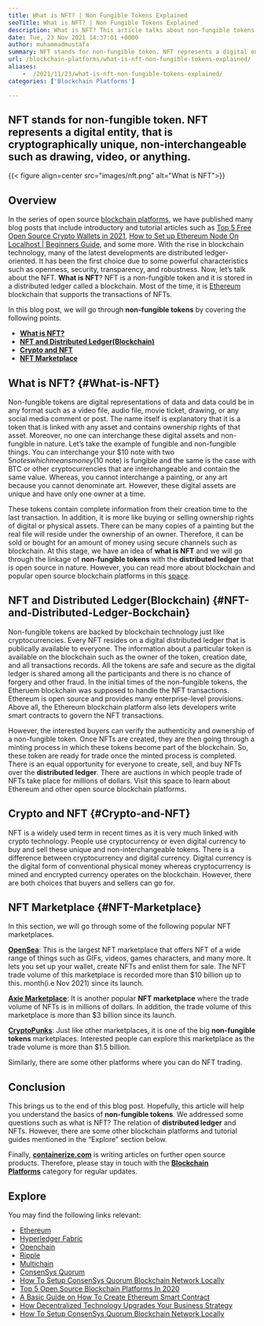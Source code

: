 ```yaml
---
title: What is NFT? | Non Fungible Tokens Explained
seoTitle: What is NFT? | Non Fungible Tokens Explained
description: What is NFT? This article talks about non-fungible tokens. An NFT is a unique unit of digital data stored in a distributed ledger with complete metadata.
date: Tue, 23 Nov 2021 14:37:01 +0000
author: muhammadmustafa
summary: NFT stands for non-fungible token. NFT represents a digital entity, that is cryptographically unique, non-interchangeable such as drawing, video, or anything.
url: /blockchain-platforms/what-is-nft-non-fungible-tokens-explained/
aliases: 
    -  /2021/11/23/what-is-nft-non-fungible-tokens-explained/
categories: ['Blockchain Platforms']

---
```

## NFT stands for non-fungible token. NFT represents a digital entity, that is cryptographically unique, non-interchangeable such as drawing, video, or anything.

{{< figure align=center src="images/nft.png" alt="What is NFT">}}  

## Overview

In the series of open source [blockchain platforms][1], we have published many blog posts that include introductory and tutorial articles such as [Top 5 Free Open Source Crypto Wallets in 2021][2], [How to Set up Ethereum Node On Localhost | Beginners Guide][3], and some more. With the rise in blockchain technology, many of the latest developments are distributed ledger-oriented. It has been the first choice due to some powerful characteristics such as openness, security, transparency, and robustness. Now, let’s talk about the NFT. **What is NFT**? NFT is a non-fungible token and it is stored in a distributed ledger called a blockchain. Most of the time, it is [Ethereum][1] blockchain that supports the transactions of NFTs.

In this blog post, we will go through **non-fungible tokens** by covering the following points. 

  * **[What is NFT?][4]**
  * **[NFT and Distributed Ledger(Blockchain)][5]** 
  * **[Crypto and NFT][6]**
  * **[NFT Marketplace][7]**

## What is NFT? {#What-is-NFT}

Non-fungible tokens are digital representations of data and data could be in any format such as a video file, audio file, movie ticket, drawing, or any social media comment or post. The name itself is explanatory that it is a token that is linked with any asset and contains ownership rights of that asset. Moreover, no one can interchange these digital assets and non-fungible in nature. Let’s take the example of fungible and non-fungible things. You can interchange your $10 note with two $5 notes which means money($10 note) is fungible and the same is the case with BTC or other cryptocurrencies that are interchangeable and contain the same value. Whereas, you cannot interchange a painting, or any art because you cannot denominate art. However, these digital assets are unique and have only one owner at a time.

These tokens contain complete information from their creation time to the last transaction. In addition, it is more like buying or selling ownership rights of digital or physical assets. There can be many copies of a painting but the real file will reside under the ownership of an owner. Therefore, it can be sold or bought for an amount of money using secure channels such as blockchain. At this stage, we have an idea of **what is NFT** and we will go through the linkage of **non-fungible tokens** with the **distributed ledger** that is open source in nature. However, you can read more about blockchain and popular open source blockchain platforms in this [space][8].

## NFT and Distributed Ledger(Blockchain) {#NFT-and-Distributed-Ledger-Bockchain}

Non-fungible tokens are backed by blockchain technology just like cryptocurrencies. Every NFT resides on a digital distributed ledger that is publically available to everyone. The information about a particular token is available on the blockchain such as the owner of the token, creation date, and all transactions records. All the tokens are safe and secure as the digital ledger is shared among all the participants and there is no chance of forgery and other fraud. In the initial times of the non-fungible tokens, the Etheruem blockchain was supposed to handle the NFT transactions. Ethereum is open source and provides many enterprise-level provisions. Above all, the Ethereum blockchain platform also lets developers write smart contracts to govern the NFT transactions.

However, the interested buyers can verify the authenticity and ownership of a non-fungible token. Once NFTs are created, they are then going through a minting process in which these tokens become part of the blockchain. So, these token are ready for trade once the minted process is completed. There is an equal opportunity for everyone to create, sell, and buy NFTs over the **distributed ledger**. There are auctions in which people trade of NFTs take place for millions of dollars. Visit this space to learn about Ethereum and other open source blockchain platforms.

## Crypto and NFT {#Crypto-and-NFT}

NFT is a widely used term in recent times as it is very much linked with crypto technology. People use cryptocurrency or even digital currency to buy and sell these unique and non-interchangeable tokens. There is a difference between cryptocurrency and digital currency. Digital currency is the digital form of conventional physical money whereas cryptocurrency is mined and encrypted currency operates on the blockchain. However, there are both choices that buyers and sellers can go for.

## NFT Marketplace {#NFT-Marketplace}

In this section, we will go through some of the following popular NFT marketplaces.

**[OpenSea][9]**: This is the largest NFT marketplace that offers NFT of a wide range of things such as GIFs, videos, games characters, and many more. It lets you set up your wallet, create NFTs and enlist them for sale. The NFT trade volume of this marketplace is recorded more than $10 billion up to this. month(i.e Nov 2021) since its launch.

[**Axie Marketplace**][10]: It is another popular **NFT marketplace** where the trade volume of NFTs is in millions of dollars. In addition, the trade volume of this marketplace is more than $3 billion since its launch.

[**CryptoPunks**][11]: Just like other marketplaces, it is one of the big **non-fungible tokens** marketplaces. Interested people can explore this marketplace as the trade volume is more than $1.5 billion.

Similarly, there are some other platforms where you can do NFT trading. 

## Conclusion 

This brings us to the end of this blog post. Hopefully, this article will help you understand the basics of **non-fungible tokens**. We addressed some questions such as what is NFT? The relation of **distributed ledger** and NFTs. However, there are some other blockchain platforms and tutorial guides mentioned in the “Explore” section below.

Finally, [**containerize.com**][12] is writing articles on further open source products. Therefore, please stay in touch with the [**Blockchain Platforms**][1] category for regular updates.

## Explore

You may find the following links relevant:

  * [Ethereum][13]
  * [Hyperledger Fabric][14]
  * [Openchain][15]
  * [Ripple][16]
  * [Multichain][17]
  * [ConsenSys Quorum][18]
  * [How To Setup ConsenSys Quorum Blockchain Network Locally][19]
  * [Top 5 Open Source Blockchain Platforms In 2020][20]
  * [A Basic Guide on How To Create Ethereum Smart Contract][21]
  * [How Decentralized Technology Upgrades Your Business Strategy][22]
  * [How To Setup ConsenSys Quorum Blockchain Network Locally][19]

 [1]: https://products.containerize.com/blockchain-platforms/
 [2]: https://blog.containerize.com/2021/11/17/top-5-free-open-source-crypto-wallets-in-2021/
 [3]: https://blog.containerize.com/2020/12/23/how-to-set-up-ethereum-node-on-localhost-beginners-guide/
 [4]: #What-is-NFT
 [5]: #NFT-and-Distributed-Ledger-Bockchain
 [6]: #Crypto-and-NFT
 [7]: #NFT-Marketplace
 [8]: https://blog.containerize.com/category/blockchain-platforms/
 [9]: https://opensea.io/
 [10]: https://marketplace.axieinfinity.com/
 [11]: https://www.larvalabs.com/cryptopunks
 [12]: https://www.containerize.com/
 [13]: https://products.containerize.com/blockchain-platforms/ethereum
 [14]: https://products.containerize.com/blockchain-platforms/hyperledger-fabric
 [15]: https://products.containerize.com/blockchain-platforms/openchain
 [16]: https://products.containerize.com/blockchain-platforms/ripple
 [17]: https://products.containerize.com/blockchain-platforms/multichain
 [18]: https://products.containerize.com/blockchain-platforms/consensys-quorum
 [19]: https://blog.containerize.com/2021/04/30/how-to-setup-consensys-quorum-blockchain-network-locally/
 [20]: https://blog.containerize.com/2020/12/11/top-5-open-source-blockchain-platforms-in-2020/
 [21]: https://blog.containerize.com/2020/12/01/a-basic-guide-on-how-to-create-ethereum-smart-contract/
 [22]: https://blog.containerize.com/2020/11/27/how-decentralized-technology-upgrades-your-business-strategy/